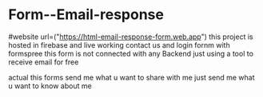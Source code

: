 # Form--Email-response 
 #website url=("https://html-email-response-form.web.app")
 this project is hosted in firebase and live working contact us and login fornm with formspree
this form is not connected with any Backend  just using a tool to receive email for free



actual this forms send me what u want to share with me 
just send me what u want to know about me 
